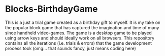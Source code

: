 # Blocks-BirthdayGame

This is a just a trial game created as a birthday gift to myself. It is my take on the popular block game that has captured the imagination and time of many since handheld video-games. The game is a desktop game to be played using arrow keys and should ideally work on all browsers. 
This repository contains all the iterations (i.e. trials & errors) that the game development process took (omg... that sounds fancy, just means coding here)
